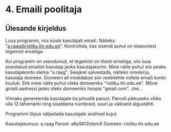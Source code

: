 # 4. Emaili poolitaja
## Ülesande kirjeldus

Luua programm, mis küsib kasutajalt emaili. Näiteks: "a.raag@ristiku.tln.edu.ee".
Kontrollida, kas sisendi puhul on tõepoolest tegemist emailiga.

Kui programm on veendunud, et tegemist on tõesti emailiga, siis luua sisestatud emailist kasutaja jaoks
kasutajakonto. Meie näite puhul siis peaks kasutajakonto olema "a.raag".
Seejärel salvestada, näiteks nimekirja, kasutaja domeen. Domeeni all mõeldakse siin veebilehte millele
emaili konto kuulub. Ehk meie näite puhul oleks domeeniks "ristiku.tln.edu.ee".
Mõne gmaili aadressi jaoks oleks domeeniks hoopis "gmail.com". Jne...

Viimaks genereerida kasutajale ka juhuslik parool. Parooli pikkuseks võiks olla 12 tähemärki
ning sisaldama numbreid, suuri ja väikseid algustähti.

Programmi lõpus väljastada kasutajale andmed kujul:

Kasutajatunnus: a.raag
Parool: a6y9A12stemX
Domeen: ristiku.tln.edu.ee
